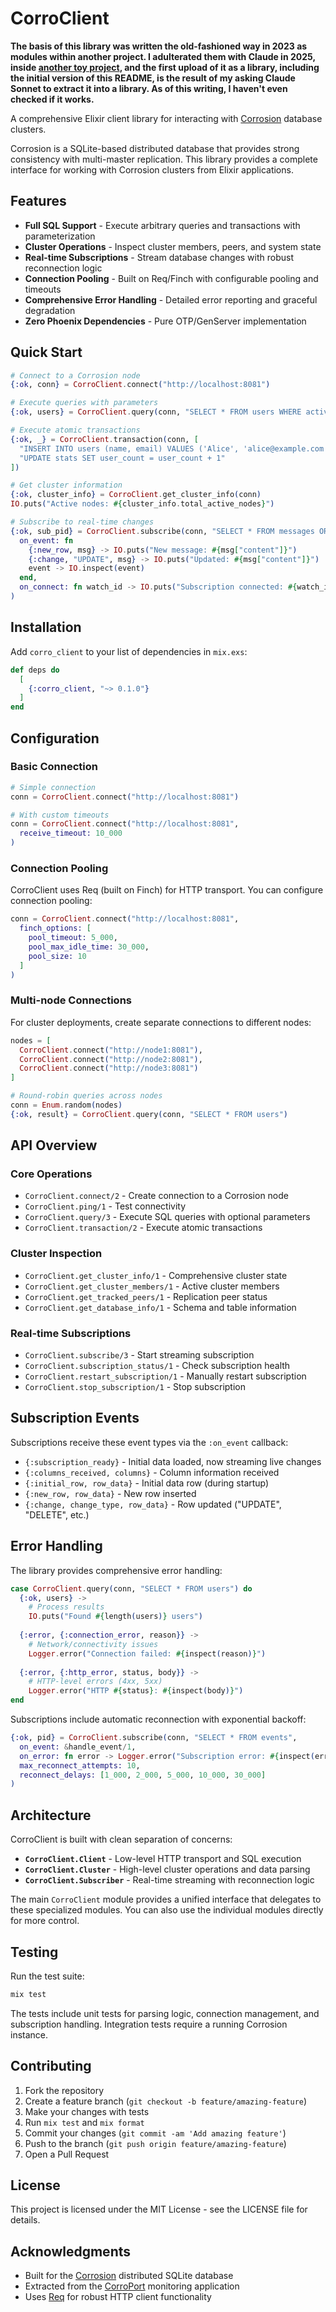 # CorroClient

**The basis of this library was written the old-fashioned way in 2023 as modules within another project. I adulterated them with Claude in 2025, inside [another toy project](https://github.com/clutterstack/corro-port-ex), and the first upload of it as a library, including the initial version of this README, is the result of my asking Claude Sonnet to extract it into a library. As of this writing, I haven't even checked if it works.**

A comprehensive Elixir client library for interacting with [Corrosion](https://github.com/superfly/corrosion) database clusters.

Corrosion is a SQLite-based distributed database that provides strong consistency with multi-master replication. This library provides a complete interface for working with Corrosion clusters from Elixir applications.

## Features

- **Full SQL Support** - Execute arbitrary queries and transactions with parameterization
- **Cluster Operations** - Inspect cluster members, peers, and system state  
- **Real-time Subscriptions** - Stream database changes with robust reconnection logic
- **Connection Pooling** - Built on Req/Finch with configurable pooling and timeouts
- **Comprehensive Error Handling** - Detailed error reporting and graceful degradation
- **Zero Phoenix Dependencies** - Pure OTP/GenServer implementation

## Quick Start

```elixir
# Connect to a Corrosion node
{:ok, conn} = CorroClient.connect("http://localhost:8081")

# Execute queries with parameters
{:ok, users} = CorroClient.query(conn, "SELECT * FROM users WHERE active = ?", [true])

# Execute atomic transactions
{:ok, _} = CorroClient.transaction(conn, [
  "INSERT INTO users (name, email) VALUES ('Alice', 'alice@example.com')",
  "UPDATE stats SET user_count = user_count + 1"
])

# Get cluster information
{:ok, cluster_info} = CorroClient.get_cluster_info(conn)
IO.puts("Active nodes: #{cluster_info.total_active_nodes}")

# Subscribe to real-time changes
{:ok, sub_pid} = CorroClient.subscribe(conn, "SELECT * FROM messages ORDER BY created_at DESC",
  on_event: fn
    {:new_row, msg} -> IO.puts("New message: #{msg["content"]}")
    {:change, "UPDATE", msg} -> IO.puts("Updated: #{msg["content"]}")
    event -> IO.inspect(event)
  end,
  on_connect: fn watch_id -> IO.puts("Subscription connected: #{watch_id}") end
)
```

## Installation

Add `corro_client` to your list of dependencies in `mix.exs`:

```elixir
def deps do
  [
    {:corro_client, "~> 0.1.0"}
  ]
end
```

## Configuration

### Basic Connection

```elixir
# Simple connection
conn = CorroClient.connect("http://localhost:8081")

# With custom timeouts
conn = CorroClient.connect("http://localhost:8081", 
  receive_timeout: 10_000
)
```

### Connection Pooling

CorroClient uses Req (built on Finch) for HTTP transport. You can configure connection pooling:

```elixir
conn = CorroClient.connect("http://localhost:8081",
  finch_options: [
    pool_timeout: 5_000,
    pool_max_idle_time: 30_000,
    pool_size: 10
  ]
)
```

### Multi-node Connections

For cluster deployments, create separate connections to different nodes:

```elixir
nodes = [
  CorroClient.connect("http://node1:8081"),
  CorroClient.connect("http://node2:8081"), 
  CorroClient.connect("http://node3:8081")
]

# Round-robin queries across nodes
conn = Enum.random(nodes)
{:ok, result} = CorroClient.query(conn, "SELECT * FROM users")
```

## API Overview

### Core Operations

- `CorroClient.connect/2` - Create connection to a Corrosion node
- `CorroClient.ping/1` - Test connectivity
- `CorroClient.query/3` - Execute SQL queries with optional parameters
- `CorroClient.transaction/2` - Execute atomic transactions

### Cluster Inspection

- `CorroClient.get_cluster_info/1` - Comprehensive cluster state
- `CorroClient.get_cluster_members/1` - Active cluster members
- `CorroClient.get_tracked_peers/1` - Replication peer status
- `CorroClient.get_database_info/1` - Schema and table information

### Real-time Subscriptions

- `CorroClient.subscribe/3` - Start streaming subscription
- `CorroClient.subscription_status/1` - Check subscription health
- `CorroClient.restart_subscription/1` - Manually restart subscription
- `CorroClient.stop_subscription/1` - Stop subscription

## Subscription Events

Subscriptions receive these event types via the `:on_event` callback:

- `{:subscription_ready}` - Initial data loaded, now streaming live changes
- `{:columns_received, columns}` - Column information received  
- `{:initial_row, row_data}` - Initial data row (during startup)
- `{:new_row, row_data}` - New row inserted
- `{:change, change_type, row_data}` - Row updated ("UPDATE", "DELETE", etc.)

## Error Handling

The library provides comprehensive error handling:

```elixir
case CorroClient.query(conn, "SELECT * FROM users") do
  {:ok, users} -> 
    # Process results
    IO.puts("Found #{length(users)} users")
    
  {:error, {:connection_error, reason}} ->
    # Network/connectivity issues
    Logger.error("Connection failed: #{inspect(reason)}")
    
  {:error, {:http_error, status, body}} ->
    # HTTP-level errors (4xx, 5xx)
    Logger.error("HTTP #{status}: #{inspect(body)}")
end
```

Subscriptions include automatic reconnection with exponential backoff:

```elixir
{:ok, pid} = CorroClient.subscribe(conn, "SELECT * FROM events",
  on_event: &handle_event/1,
  on_error: fn error -> Logger.error("Subscription error: #{inspect(error)}") end,
  max_reconnect_attempts: 10,
  reconnect_delays: [1_000, 2_000, 5_000, 10_000, 30_000]
)
```

## Architecture

CorroClient is built with clean separation of concerns:

- **`CorroClient.Client`** - Low-level HTTP transport and SQL execution
- **`CorroClient.Cluster`** - High-level cluster operations and data parsing  
- **`CorroClient.Subscriber`** - Real-time streaming with reconnection logic

The main `CorroClient` module provides a unified interface that delegates to these specialized modules. You can also use the individual modules directly for more control.

## Testing

Run the test suite:

```bash
mix test
```

The tests include unit tests for parsing logic, connection management, and subscription handling. Integration tests require a running Corrosion instance.

## Contributing

1. Fork the repository
2. Create a feature branch (`git checkout -b feature/amazing-feature`)
3. Make your changes with tests
4. Run `mix test` and `mix format`
5. Commit your changes (`git commit -am 'Add amazing feature'`)
6. Push to the branch (`git push origin feature/amazing-feature`)
7. Open a Pull Request

## License

This project is licensed under the MIT License - see the LICENSE file for details.

## Acknowledgments

- Built for the [Corrosion](https://github.com/superfly/corrosion) distributed SQLite database
- Extracted from the [CorroPort](https://github.com/your_org/corro_port) monitoring application
- Uses [Req](https://github.com/wojtekmach/req) for robust HTTP client functionality

